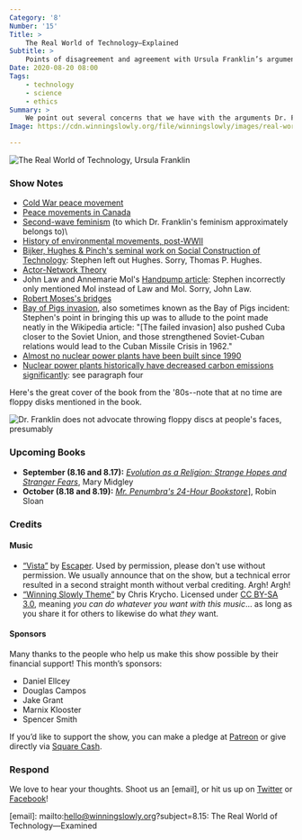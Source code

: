 ```yaml
---
Category: '8'
Number: '15'
Title: >
    The Real World of Technology—Explained
Subtitle: >
    Points of disagreement and agreement with Ursula Franklin’s arguments
Date: 2020-08-20 08:00
Tags:
    - technology
    - science
    - ethics
Summary: >
    We point out several concerns that we have with the arguments Dr. Franklin makes in her lectures-turned-book: the ineffectiveness of her holistic and prescriptive technologies frame, her deeply cynical view on policy, and other thorny places that her arguments lead (like the Soviet Union). 
Image: https://cdn.winningslowly.org/file/winningslowly/images/real-world-of-technology.jpg

---
```


![[<cite>The Real World of Technology</cite>](https://www.alibris.com/search/books/isbn/9780887846366), Ursula Franklin](https://cdn.winningslowly.org/file/winningslowly/images/real-world-of-technology.jpg)

### Show Notes

* [Cold War peace movement](https://en.wikipedia.org/wiki/Peace_movement#Anti-nuclear_movement)
* [Peace movements in Canada](https://en.wikipedia.org/wiki/Peace_movement#Canada)
* [Second-wave feminism](https://en.wikipedia.org/wiki/Second-wave_feminism) (to which Dr. Franklin's feminism approximately belongs to)\
* [History of environmental movements, post-WWII](https://en.wikipedia.org/wiki/Environmentalism#Post-war_expansion)
* [Bijker, Hughes & Pinch's seminal work on Social Construction of Technology](https://www.alibris.com/The-Social-Construction-of-Technological-Systems-Anniversary-Edition-New-Directions-in-the-Sociology-and-History-of-Technology/book/47838926?matches=9): Stephen left out Hughes. Sorry, Thomas P. Hughes.
* [Actor-Network Theory](https://en.wikipedia.org/wiki/Actor%E2%80%93network_theory)
* John Law and Annemarie Mol's [Handpump article](https://research.utwente.nl/en/publications/situating-technoscience-an-inquiry-into-spatialities): Stephen incorrectly only mentioned Mol instead of Law and Mol. Sorry, John Law. 
* [Robert Moses's bridges](https://en.wikipedia.org/wiki/Robert_Moses#Racism) 
* [Bay of Pigs invasion](https://en.wikipedia.org/wiki/Bay_of_Pigs_Invasion), also sometimes known as the Bay of Pigs incident: Stephen's point in bringing this up was to allude to the point made neatly in the Wikipedia article: "[The failed invasion] also pushed Cuba closer to the Soviet Union, and those strengthened Soviet-Cuban relations would lead to the Cuban Missile Crisis in 1962."
* [Almost no nuclear power plants have been built since 1990](https://www.eia.gov/todayinenergy/detail.php?id=30972)
* [Nuclear power plants historically have decreased carbon emissions significantly](https://www.scientificamerican.com/article/how-nuclear-power-can-stop-global-warming/): see paragraph four


Here's the great cover of the book from the '80s--note that at no time are floppy disks mentioned in the book. 

![Dr. Franklin does not advocate throwing floppy discs at people's faces, presumably](https://cdn.winningslowly.org/file/winningslowly/images/real-world-old-cover.jpg)

### Upcoming Books

- <b>September (8.16 and 8.17):</b> [<cite>Evolution as a Religion: Strange Hopes and Stranger Fears</cite>](https://www.alibris.com/Evolution-as-a-Religion-Strange-Hopes-and-Stranger-Fears-Mary-Midgley/book/2179950), Mary Midgley
- <b>October (8.18 and 8.19):</b> [<cite>Mr. Penumbra's 24-Hour Bookstore</cite>](https://www.alibris.com/search/books/isbn/9781250037756)], Robin Sloan

### Credits

#### Music

- [“Vista”](https://escapermusic.bandcamp.com/track/vista) by [Escaper](https://www.escapermusic.com/). Used by permission, please don't use without permission. We usually announce that on the show, but a technical error resulted in a second straight month without verbal crediting. Argh! Argh!
- [“Winning Slowly Theme”](https://soundcloud.com/chriskrycho/winning-slowly) by Chris Krycho. Licensed under [CC BY-SA 3.0](https://creativecommons.org/licenses/by-sa/3.0/), meaning *you can do whatever you want with this music*… as long as you share it for others to likewise do what *they* want.

#### Sponsors

Many thanks to the people who help us make this show possible by their financial support! This month’s sponsors:

- Daniel Ellcey
- Douglas Campos
- Jake Grant
- Marnix Klooster
- Spencer Smith

If you’d like to support the show, you can make a pledge at <a href='https://www.patreon.com/winningslowly' rel='payment'>Patreon</a> or give directly via [Square Cash](https://cash.me/$winningslowly).

### Respond

We love to hear your thoughts. Shoot us an [email], or hit us up on [Twitter](https://www.twitter.com/winningslowly) or [Facebook](https://www.facebook.com/winningslowlypodcast)!

[email]: mailto:hello@winningslowly.org?subject=8.15: The Real World of Technology—Examined
